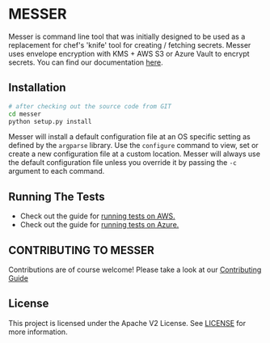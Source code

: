 MESSER
=====================================

Messer is command line tool that was initially designed to be used as a replacement for chef's 'knife' tool for
creating / fetching secrets.  Messer uses envelope encryption with KMS + AWS S3 or Azure Vault to encrypt secrets.
You can find our documentation [here](docs/docs.md).

Installation
-------
```bash
# after checking out the source code from GIT
cd messer
python setup.py install
```

Messer will install a default configuration file at an OS specific setting as defined by the `argparse` library.
Use the `configure` command to view, set or create a new configuration file at a custom location. Messer will always
use the default configuration file unless you override it by passing the `-c` argument to each command.

Running The Tests
-------
* Check out the guide for [running tests on AWS.](/docs/aws.md#running-tests)
* Check out the guide for [running tests on Azure.](/docs/azure.md#running-tests)

CONTRIBUTING TO MESSER
-------

Contributions are of course welcome! Please take a look at our [Contributing Guide](.github/CONTRIBUTING.md)

License
-------

This project is licensed under the Apache V2 License. See [LICENSE](/LICENSE) for more information.
